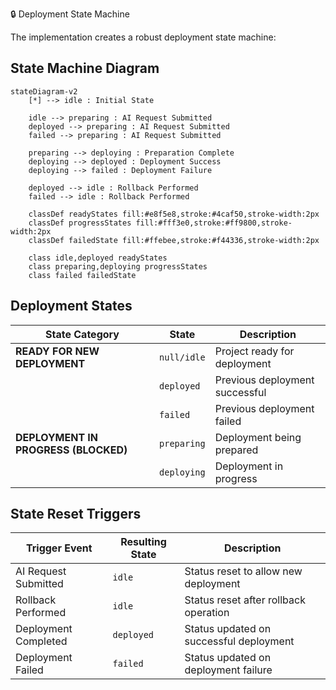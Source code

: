 🔒 Deployment State Machine

The implementation creates a robust deployment state machine:

## State Machine Diagram

```mermaid
stateDiagram-v2
    [*] --> idle : Initial State

    idle --> preparing : AI Request Submitted
    deployed --> preparing : AI Request Submitted
    failed --> preparing : AI Request Submitted

    preparing --> deploying : Preparation Complete
    deploying --> deployed : Deployment Success
    deploying --> failed : Deployment Failure

    deployed --> idle : Rollback Performed
    failed --> idle : Rollback Performed

    classDef readyStates fill:#e8f5e8,stroke:#4caf50,stroke-width:2px
    classDef progressStates fill:#fff3e0,stroke:#ff9800,stroke-width:2px
    classDef failedState fill:#ffebee,stroke:#f44336,stroke-width:2px

    class idle,deployed readyStates
    class preparing,deploying progressStates
    class failed failedState
```

## Deployment States

| State Category | State | Description |
|---|---|---|
| **READY FOR NEW DEPLOYMENT** | `null/idle` | Project ready for deployment |
| | `deployed` | Previous deployment successful |
| | `failed` | Previous deployment failed |
| **DEPLOYMENT IN PROGRESS (BLOCKED)** | `preparing` | Deployment being prepared |
| | `deploying` | Deployment in progress |

## State Reset Triggers

| Trigger Event | Resulting State | Description |
|---|---|---|
| AI Request Submitted | `idle` | Status reset to allow new deployment |
| Rollback Performed | `idle` | Status reset after rollback operation |
| Deployment Completed | `deployed` | Status updated on successful deployment |
| Deployment Failed | `failed` | Status updated on deployment failure |